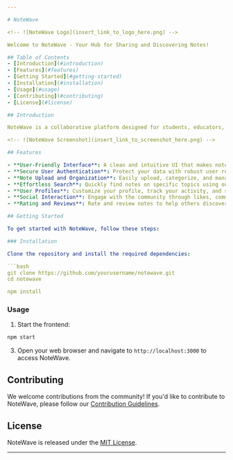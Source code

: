 ```yaml
---

# NoteWave

<!-- ![NoteWave Logo](insert_link_to_logo_here.png) -->

Welcome to NoteWave - Your Hub for Sharing and Discovering Notes!

## Table of Contents
- [Introduction](#introduction)
- [Features](#features)
- [Getting Started](#getting-started)
- [Installation](#installation)
- [Usage](#usage)
- [Contributing](#contributing)
- [License](#license)

## Introduction

NoteWave is a collaborative platform designed for students, educators, and knowledge enthusiasts to share and discover notes, study materials, and valuable insights. Whether you're preparing for exams, researching a topic, or simply looking to expand your knowledge, NoteWave is your go-to destination.

<!-- ![NoteWave Screenshot](insert_link_to_screenshot_here.png) -->

## Features

- **User-Friendly Interface**: A clean and intuitive UI that makes note-sharing a breeze.
- **Secure User Authentication**: Protect your data with robust user registration and authentication.
- **Note Upload and Organization**: Easily upload, categorize, and manage your notes.
- **Effortless Search**: Quickly find notes on specific topics using our powerful search feature.
- **User Profiles**: Customize your profile, track your activity, and showcase your expertise.
- **Social Interaction**: Engage with the community through likes, comments, and sharing.
- **Rating and Reviews**: Rate and review notes to help others discover high-quality content.

## Getting Started

To get started with NoteWave, follow these steps:

### Installation

Clone the repository and install the required dependencies:

```bash
git clone https://github.com/yourusername/notewave.git
cd notewave

npm install
```

### Usage

1. Start the frontend:

```bash
npm start
```

3. Open your web browser and navigate to `http://localhost:3000` to access NoteWave.

## Contributing

We welcome contributions from the community! If you'd like to contribute to NoteWave, please follow our [Contribution Guidelines](CONTRIBUTING.md).

## License

NoteWave is released under the [MIT License](LICENSE.md).

---
```


